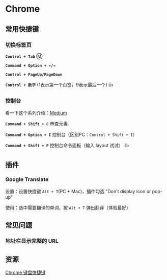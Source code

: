 # Chrome

## 常用快捷键

### 切换标签页

**`Control + Tab`** :m:

**`Command + Option + ←/→`**

**`Control + PageUp/PageDown`**

**`Control + 数字`** (1表示第一个页签，9表示最后一个) :+1:

### 控制台

看一下这个系列介绍：[Medium](https://medium.com/@tomsu)

**`Command + Shift + C`** 审查元素

**`Command + Option + I`** 控制台（区别PC：`Control + Shift + I`）

**`Command + Shift + P`** 控制台命令面板（输入 layout 试试） :+1:

## 插件

### Google Translate

设置：设置快捷键 `Alt + T`(PC + Mac)，插件勾选 "Don't display icon or pop-up"

使用：选中需要翻译的单词，按 `Alt + T` 弹出翻译（体验最好）

## 常见问题

### 地址栏显示完整的 URL


## 资源

[Chrome 键盘快捷键](https://support.google.com/chrome/answer/157179?hl=zh-Hans)
